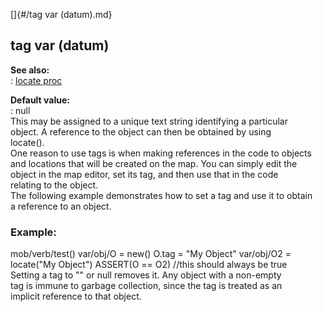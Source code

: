 []{#/tag var (datum).md}    
## tag var (datum)    
**See also:**    
:   [locate proc](/proc/locate)    
<!-- -->    
**Default value:**    
:   null    
This may be assigned to a unique text string identifying a particular    
object. A reference to the object can then be obtained by using    
locate().    
One reason to use tags is when making references in the code to objects    
and locations that will be created on the map. You can simply edit the    
object in the map editor, set its tag, and then use that in the code    
relating to the object.    
The following example demonstrates how to set a tag and use it to obtain    
a reference to an object.    
### Example:    
mob/verb/test() var/obj/O = new() O.tag = \"My Object\" var/obj/O2 =    
locate(\"My Object\") ASSERT(O == O2) //this should always be true    
Setting a tag to \"\" or null removes it. Any object with a non-empty    
tag is immune to garbage collection, since the tag is treated as an    
implicit reference to that object.  